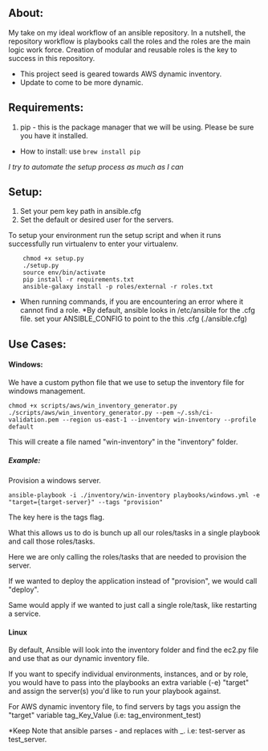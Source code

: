 ## About:

My take on my ideal workflow of an ansible repository.
In a nutshell, the repository workflow is playbooks call the roles and the roles are the main logic work force.
Creation of modular and reusable roles is the key to success in this repository.

* This project seed is geared towards AWS dynamic inventory.
* Update to come to be more dynamic.

## Requirements:

1. pip - this is the package manager that we will be using. Please be sure you have it installed.

- How to install: use `brew install pip`

*I try to automate the setup process as much as I can*

## Setup:

1. Set your pem key path in ansible.cfg
2. Set the default or desired user for the servers.

To setup your environment run the setup script and when it runs successfully run virtualenv to enter your virtualenv.

```
	chmod +x setup.py
	./setup.py
	source env/bin/activate
	pip install -r requirements.txt
	ansible-galaxy install -p roles/external -r roles.txt
```

* When running commands, if you are encountering an error where it cannot find a role.
*By default, ansible looks in /etc/ansible for the .cfg file. set your ANSIBLE_CONFIG to point to the this .cfg (./ansible.cfg)

## Use Cases:

#### Windows:

We have a custom python file that we use to setup the inventory file for windows management.

```
chmod +x scripts/aws/win_inventory_generator.py
./scripts/aws/win_inventory_generator.py --pem ~/.ssh/ci-validation.pem --region us-east-1 --inventory win-inventory --profile default
```
This will create a file named "win-inventory" in the "inventory" folder.


##### Example:

Provision a windows server.
```
ansible-playbook -i ./inventory/win-inventory playbooks/windows.yml -e "target={target-server}" --tags "provision"
```

The key here is the tags flag. 

What this allows us to do is bunch up all our roles/tasks in a single playbook and call those roles/tasks.

Here we are only calling the roles/tasks that are needed to provision the server. 

If we wanted to deploy the application instead of "provision", we would call "deploy". 

Same would apply if we wanted to just call a single role/task, like restarting a service.

#### Linux

By default, Ansible will look into the inventory folder and find the ec2.py file and use that as our dynamic inventory file.

If you want to specify individual environments, instances, and or by role, you would have to pass into the playbooks an extra variable (-e) "target" and assign the server(s) you'd like to run your playbook against. 

For AWS dynamic inventory file, to find servers by tags you assign the "target" variable tag_Key_Value (i.e: tag_environment_test)

*Keep Note that ansible parses - and replaces with _. i.e: test-server as test_server.
